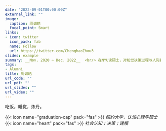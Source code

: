 ```yaml
---
date: "2022-09-01T00:00:00Z"
external_link: ""
image:
  caption: 周诚皓
  focal_point: Smart
links:
- icon: twitter
  icon_pack: fab
  name: Follow
  url: https://twitter.com/ChenghaoZhou3
slides: example
summary: __Nov. 2020 ~ Dec. 2022__  <br/> 在NYU读硕士，对知觉决策过程与人际接触感兴趣XD
tags:
- Alumni
title: 周诚皓
url_code: ""
url_pdf: ""
url_slides: ""
url_video: ""
---
```

吃饭，睡觉，炼丹。

{{< icon name="graduation-cap" pack="fas" >}} _纽约大学，认知心理学硕士_  
{{< icon name="heart" pack="fas" >}} _社会认知；决策；建模_  

